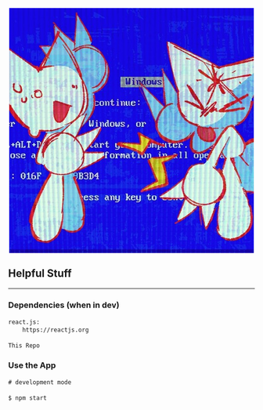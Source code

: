 <img src="./src/public/images/FemtanylLogo.jpg" alt="Femtanyl Logo" title="Femtanyl Logo" style="margin-left: auto; margin-right: auto; display: block; max-width: 100%;">

## Helpful Stuff
***

### Dependencies (when in dev)

```
react.js:
    https://reactjs.org
    
This Repo
```

### Use the App

```
# development mode

$ npm start
```
